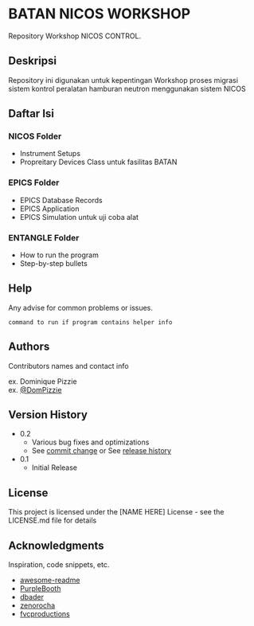 # BATAN NICOS WORKSHOP

Repository Workshop NICOS CONTROL.

## Deskripsi

Repository ini digunakan untuk kepentingan Workshop  proses migrasi sistem kontrol peralatan hamburan neutron menggunakan sistem NICOS

## Daftar Isi

### NICOS Folder

* Instrument Setups
* Propreitary Devices Class untuk fasilitas BATAN

### EPICS Folder

* EPICS Database Records
* EPICS Application
* EPICS Simulation untuk uji coba alat

### ENTANGLE Folder

* How to run the program
* Step-by-step bullets

## Help

Any advise for common problems or issues.
```
command to run if program contains helper info
```

## Authors

Contributors names and contact info

ex. Dominique Pizzie  
ex. [@DomPizzie](https://twitter.com/dompizzie)

## Version History

* 0.2
    * Various bug fixes and optimizations
    * See [commit change]() or See [release history]()
* 0.1
    * Initial Release

## License

This project is licensed under the [NAME HERE] License - see the LICENSE.md file for details

## Acknowledgments

Inspiration, code snippets, etc.
* [awesome-readme](https://github.com/matiassingers/awesome-readme)
* [PurpleBooth](https://gist.github.com/PurpleBooth/109311bb0361f32d87a2)
* [dbader](https://github.com/dbader/readme-template)
* [zenorocha](https://gist.github.com/zenorocha/4526327)
* [fvcproductions](https://gist.github.com/fvcproductions/1bfc2d4aecb01a834b46)
